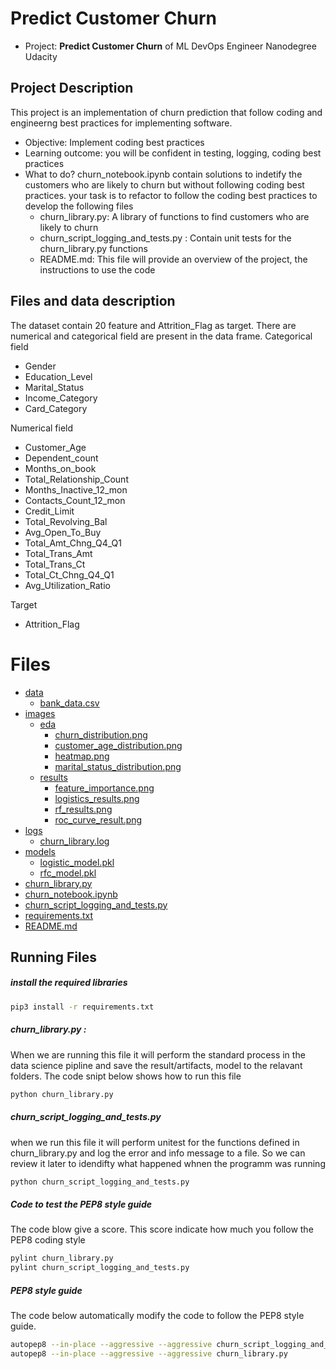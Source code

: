 # Predict Customer Churn

- Project: **Predict Customer Churn** of ML DevOps Engineer Nanodegree Udacity

## Project Description
This project is an implementation of churn prediction that follow coding and engineerng best practices for implementing software.
* Objective: Implement coding best practices
* Learning outcome: you will be confident in testing, logging, coding best practices
* What to do?
churn_notebook.ipynb contain solutions to indetify the customers who are likely to churn but without following coding best practices. your task is to refactor to follow the coding best practices to develop the following files
    * churn_library.py: A library of functions to find customers who are likely to churn
    * churn_script_logging_and_tests.py : Contain unit tests for the churn_library.py functions
    * README.md: This file will provide an overview of the project, the instructions to use the code
## Files and data description
The dataset contain 20 feature and Attrition_Flag as target. There are numerical and categorical field are present in the data frame.
Categorical field
* Gender
* Education_Level
* Marital_Status
* Income_Category
* Card_Category

Numerical field
*   Customer_Age
*   Dependent_count
*   Months_on_book
*   Total_Relationship_Count
*   Months_Inactive_12_mon
*   Contacts_Count_12_mon
*   Credit_Limit
*   Total_Revolving_Bal
*   Avg_Open_To_Buy
*   Total_Amt_Chng_Q4_Q1
*   Total_Trans_Amt
*   Total_Trans_Ct
*   Total_Ct_Chng_Q4_Q1
*   Avg_Utilization_Ratio

Target
* Attrition_Flag



# Files
 * [data](./data)
    * [bank_data.csv](./data/bank_data.csv)
 * [images](./images)
    * [eda](./eda)
         * [churn_distribution.png](./images/eda/churn_distribution.png)
        * [customer_age_distribution.png](./images/eda/customer_age_distribution.png/)
        * [heatmap.png](./images/eda/heatmap.png)
        * [marital_status_distribution.png](./images/eda/marital_status_distribution.png)
    * [results](./results)
        * [feature_importance.png](./images/results/feature_importance.png)
        * [logistics_results.png](./images/results/logistics_results.png)
        * [rf_results.png](./images/results/rf_results.png)
        * [roc_curve_result.png](./images/results/roc_curve_result.png)
 * [logs](./logs)
    * [churn_library.log](./logs/churn_library.log)
 * [models](./models)
    * [logistic_model.pkl](./models/logistic_model.pkl)
    * [rfc_model.pkl](./models/rfc_model.pkl)
* [churn_library.py](./churn_library.py)
* [churn_notebook.ipynb](./churn_notebook.ipynb)
* [churn_script_logging_and_tests.py](./churn_script_logging_and_tests.py)
* [requirements.txt](./requirements.txt)
 * [README.md](./README.md)
## Running Files
##### install the required libraries

```sh
pip3 install -r requirements.txt
```
##### churn_library.py : 
When we are running this file it will perform the standard process in the data science pipline and save the result/artifacts, model to the relavant folders. The code snipt below shows how to run this file
```sh
python churn_library.py
```
#####  churn_script_logging_and_tests.py  
when we run this file it will perform unitest for the functions defined in churn_library.py and log the error and info message to a file. So  we can review it later to idendifty what happened whnen the programm was running
```sh
python churn_script_logging_and_tests.py 
```
#####  Code to test the PEP8 style guide
The code blow give a score. This score indicate how much you follow the PEP8 coding style

```sh
pylint churn_library.py
pylint churn_script_logging_and_tests.py
```
#####  PEP8 style guide
The code below automatically modify the code to follow the PEP8 style guide.
```sh
autopep8 --in-place --aggressive --aggressive churn_script_logging_and_tests.py
autopep8 --in-place --aggressive --aggressive churn_library.py
```
